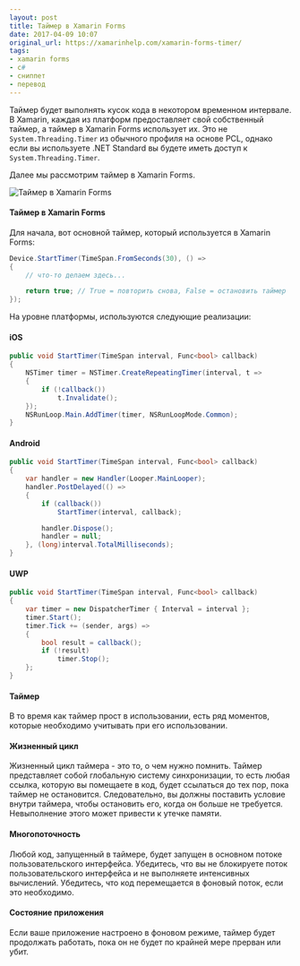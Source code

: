 ```yaml
---
layout: post
title: Таймер в Xamarin Forms
date: 2017-04-09 10:07
original_url: https://xamarinhelp.com/xamarin-forms-timer/
tags:
- xamarin forms
- c#
- сниппет
- перевод
---
```



Таймер будет выполнять кусок кода в некотором временном интервале.
В Xamarin, каждая из платформ предоставляет свой собственный таймер, а таймер в Xamarin Forms использует их. Это не `System.Threading.Timer` из обычного профиля на основе PCL, однако если вы используете .NET Standard вы будете иметь доступ к `System.Threading.Timer`.

Далее мы рассмотрим таймер в Xamarin Forms.

![Таймер в Xamarin Forms](https://cloud.githubusercontent.com/assets/766193/24835513/ee05767e-1d0c-11e7-8951-5c41cd3760e9.png)

#### Таймер в Xamarin Forms

Для начала, вот основной таймер, который используется в Xamarin Forms:

```csharp
Device.StartTimer(TimeSpan.FromSeconds(30), () =>
{
	// что-то делаем здесь...

	return true; // True = повторить снова, False = остановить таймер
});
```

На уровне платформы, используются следующие реализации:

#### iOS

```csharp
public void StartTimer(TimeSpan interval, Func<bool> callback)
{
	NSTimer timer = NSTimer.CreateRepeatingTimer(interval, t =>
	{
		if (!callback())
			t.Invalidate();
	});
	NSRunLoop.Main.AddTimer(timer, NSRunLoopMode.Common);
}
```

#### Android

```csharp
public void StartTimer(TimeSpan interval, Func<bool> callback)
{
	var handler = new Handler(Looper.MainLooper);
	handler.PostDelayed(() =>
	{
		if (callback())
			StartTimer(interval, callback);

		handler.Dispose();
		handler = null;
	}, (long)interval.TotalMilliseconds);
}
```

#### UWP

```csharp
public void StartTimer(TimeSpan interval, Func<bool> callback)
{
	var timer = new DispatcherTimer { Interval = interval };
	timer.Start();
	timer.Tick += (sender, args) =>
	{
		bool result = callback();
		if (!result)
			timer.Stop();
	};
}
```

#### Таймер

В то время как таймер прост в использовании, есть ряд моментов, которые необходимо учитывать при его использовании.

#### Жизненный цикл

Жизненный цикл таймера - это то, о чем нужно помнить. Таймер представляет собой глобальную систему синхронизации, то есть любая ссылка, которую вы помещаете в код, будет ссылаться до тех пор, пока таймер не остановится. Следовательно, вы должны поставить условие внутри таймера, чтобы остановить его, когда он больше не требуется. Невыполнение этого может привести к утечке памяти.

#### Многопоточность

Любой код, запущенный в таймере, будет запущен в основном потоке пользовательского интерфейса. Убедитесь, что вы не блокируете поток пользовательского интерфейса и не выполняете интенсивных вычислений. Убедитесь, что код перемещается в фоновый поток, если это необходимо.

#### Состояние приложения

Если ваше приложение настроено в фоновом режиме, таймер будет продолжать работать, пока он не будет по крайней мере прерван или убит.

